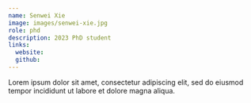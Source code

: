 ```yaml
---
name: Senwei Xie
image: images/senwei-xie.jpg
role: phd
description: 2023 PhD student
links:
  website: 
  github: 
---
```


Lorem ipsum dolor sit amet, consectetur adipiscing elit, sed do eiusmod tempor incididunt ut labore et dolore magna aliqua.
